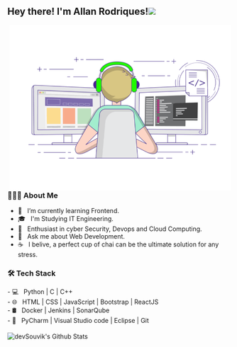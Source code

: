 <h2> Hey there! I'm Allan Rodriques!<img src="https://github.com/souvikguria98/souvikguria98/blob/master/Hi.gif" width="25"></h2>
<img align="right" alt="GIF" src="https://raw.githubusercontent.com/devSouvik/devSouvik/master/gif3.gif" width="500"/>


<h3> 👨🏻‍💻 About Me </h3>

- 🔭 &nbsp;  I’m currently learning Frontend.
- 🎓 &nbsp;  I'm Studying IT Engineering.
- 🌱 &nbsp;  Enthusiast in cyber Security, Devops and Cloud Computing.
-  💬 &nbsp; Ask me about Web Development.
- ☕ &nbsp; I belive, a perfect cup of chai can be the ultimate solution for any stress. 

<h3>🛠 Tech Stack </h3>
- 💻 &nbsp; Python | C | C++ <br>
- 🌐 &nbsp; HTML | CSS | JavaScript | Bootstrap | ReactJS  <br>
- 🛢 &nbsp; Docker | Jenkins | SonarQube <br>
- 🔧 &nbsp; PyCharm | Visual Studio code | Eclipse | Git <br>

<br>

<img align="center" src="https://github-readme-stats.vercel.app/api?username=Allanrodriques&include_all_commits=true&count_private=true&show_icons=true&line_height=20&title_color=7A7ADB&icon_color=2234AE&text_color=D3D3D3&bg_color=0,000000,130F40" alt="devSouvik's Github Stats">

